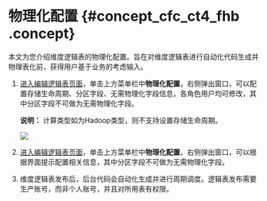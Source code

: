 # 物理化配置 {#concept_cfc_ct4_fhb .concept}

本文为您介绍维度逻辑表的物理化配置。旨在对维度逻辑表进行自动化代码生成并物理表化前，获得用户基于业务的考虑输入。

1.  [进入编辑逻辑表页面](cn.zh-CN/用户指南/数据建模研发/逻辑表-维度逻辑表/编辑维度逻辑表/编辑模型信息和表信息.md#section_ysx_sb3_fhb)，单击上方菜单栏中**物理化配置**，右侧弹出窗口，可以配置存储生命周期、分区字段、无需物理化字段信息，各角色用户均可修改，其中分区字段不可做为无需物理化字段。

    **说明：** 计算类型如为Hadoop类型，则不支持设置存储生命周期。

    ![](http://static-aliyun-doc.oss-cn-hangzhou.aliyuncs.com/assets/img/150109/155599254641733_zh-CN.png)

2.  [进入编辑逻辑表页面](cn.zh-CN/用户指南/数据建模研发/逻辑表-维度逻辑表/编辑维度逻辑表/编辑模型信息和表信息.md#section_ysx_sb3_fhb)，单击上方菜单栏中**物理化配置**，右侧弹出窗口，可以根据界面提示配置相关信息，其中分区字段不可做为无需物理化字段。
3.  维度逻辑表发布后，后台代码会自动化生成并进行周期调度。逻辑表发布需要生产账号，而非个人账号，并且对所用表有权限。

